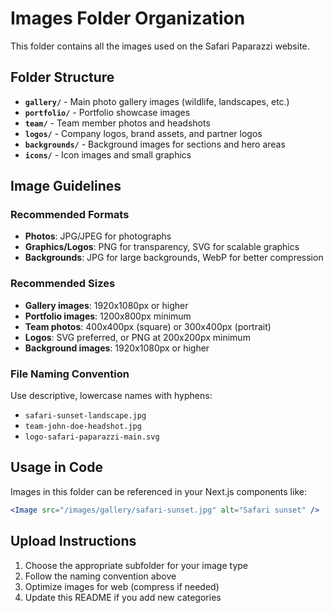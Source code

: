 # Images Folder Organization

This folder contains all the images used on the Safari Paparazzi website.

## Folder Structure

- **`gallery/`** - Main photo gallery images (wildlife, landscapes, etc.)
- **`portfolio/`** - Portfolio showcase images
- **`team/`** - Team member photos and headshots
- **`logos/`** - Company logos, brand assets, and partner logos
- **`backgrounds/`** - Background images for sections and hero areas
- **`icons/`** - Icon images and small graphics

## Image Guidelines

### Recommended Formats
- **Photos**: JPG/JPEG for photographs
- **Graphics/Logos**: PNG for transparency, SVG for scalable graphics
- **Backgrounds**: JPG for large backgrounds, WebP for better compression

### Recommended Sizes
- **Gallery images**: 1920x1080px or higher
- **Portfolio images**: 1200x800px minimum
- **Team photos**: 400x400px (square) or 300x400px (portrait)
- **Logos**: SVG preferred, or PNG at 200x200px minimum
- **Background images**: 1920x1080px or higher

### File Naming Convention
Use descriptive, lowercase names with hyphens:
- `safari-sunset-landscape.jpg`
- `team-john-doe-headshot.jpg`
- `logo-safari-paparazzi-main.svg`

## Usage in Code
Images in this folder can be referenced in your Next.js components like:
```jsx
<Image src="/images/gallery/safari-sunset.jpg" alt="Safari sunset" />
```

## Upload Instructions
1. Choose the appropriate subfolder for your image type
2. Follow the naming convention above
3. Optimize images for web (compress if needed)
4. Update this README if you add new categories
